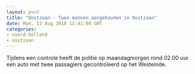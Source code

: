 ```yaml
---
layout: post
title: "Oostzaan - Twee mannen aangehouden in Oostzaan"
date: Mon, 13 Aug 2018 11:41:00 GMT
categories: 
- noord-holland 
- oostzaan 
---
```


Tijdens een controle heeft de politie op maandagmorgen rond 02.00 uur een auto met twee passagiers gecontroleerd op het Westeinde.
